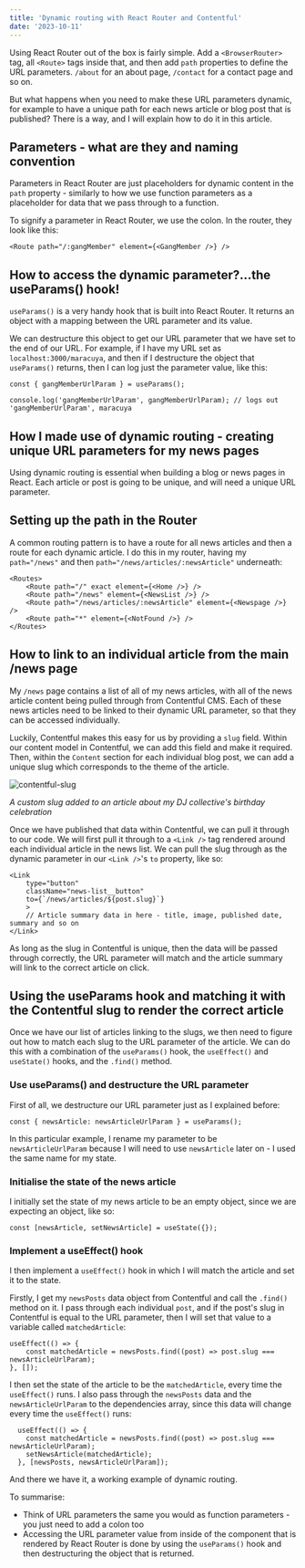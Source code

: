 ```yaml
---
title: 'Dynamic routing with React Router and Contentful'
date: '2023-10-11'
---
```


Using React Router out of the box is fairly simple. Add a `<BrowserRouter>` tag, all `<Route>` tags inside that, and then add `path` properties to define the URL parameters. `/about` for an about page, `/contact` for a contact page and so on.

But what happens when you need to make these URL parameters dynamic, for example to have a unique path for each news article or blog post that is published? There is a way, and I will explain how to do it in this article.

## Parameters - what are they and naming convention

Parameters in React Router are just placeholders for dynamic content in the `path` property - similarly to how we use function parameters as a placeholder for data that we pass through to a function.

To signify a parameter in React Router, we use the colon. In the router, they look like this:

```
<Route path="/:gangMember" element={<GangMember />} />
```

## How to access the dynamic parameter?...the useParams() hook!

`useParams()` is a very handy hook that is built into React Router. It returns an object with a mapping between the URL parameter and its value.

We can destructure this object to get our URL parameter that we have set to the end of our URL. For example, if I have my URL set as `localhost:3000/maracuya`, and then if I destructure the object that `useParams()` returns, then I can log just the parameter value, like this:

```
const { gangMemberUrlParam } = useParams();

console.log('gangMemberUrlParam', gangMemberUrlParam); // logs out 'gangMemberUrlParam', maracuya
```

## How I made use of dynamic routing - creating unique URL parameters for my news pages

Using dynamic routing is essential when building a blog or news pages in React. Each article or post is going to be unique, and will need a unique URL parameter.

## Setting up the path in the Router

A common routing pattern is to have a route for all news articles and then a route for each dynamic article. I do this in my router, having my `path="/news"` and then `path="/news/articles/:newsArticle"` underneath:

```
<Routes>
    <Route path="/" exact element={<Home />} />
    <Route path="/news" element={<NewsList />} />
    <Route path="/news/articles/:newsArticle" element={<Newspage />} />
    <Route path="*" element={<NotFound />} />
</Routes>
```

## How to link to an individual article from the main /news page

My `/news` page contains a list of all of my news articles, with all of the news article content being pulled through from Contentful CMS. Each of these news articles need to be linked to their dynamic URL parameter, so that they can be accessed individually.

Luckily, Contentful makes this easy for us by providing a `slug` field. Within our content model in Contentful, we can add this field and make it required. Then, within the `Content` section for each individual blog post, we can add a unique slug which corresponds to the theme of the article.

![contentful-slug](/images/contentful-slug.png)

*A custom slug added to an article about my DJ collective's birthday celebration*

Once we have published that data within Contentful, we can pull it through to our code. We will first pull it through to a `<Link />` tag rendered around each individual article in the news list. We can pull the slug through as the dynamic parameter in our `<Link />`'s `to` property, like so:

```
<Link
    type="button"
    className="news-list__button"
    to={`/news/articles/${post.slug}`}
    >
    // Article summary data in here - title, image, published date, summary and so on
</Link>
```

As long as the slug in Contentful is unique, then the data will be passed through correctly, the URL parameter will match and the article summary will link to the correct article on click.

## Using the useParams hook and matching it with the Contentful slug to render the correct article

Once we have our list of articles linking to the slugs, we then need to figure out how to match each slug to the URL parameter of the article. We can do this with a combination of the `useParams()` hook, the `useEffect()` and `useState()` hooks, and the `.find()` method.

### Use useParams() and destructure the URL parameter

First of all, we destructure our URL parameter just as I explained before:

`const { newsArticle: newsArticleUrlParam } = useParams();`

In this particular example, I rename my parameter to be `newsArticleUrlParam` because I will need to use `newsArticle` later on - I used the same name for my state.

### Initialise the state of the news article

I initially set the state of my news article to be an empty object, since we are expecting an object, like so:

`const [newsArticle, setNewsArticle] = useState({});`

### Implement a useEffect() hook

I then implement a `useEffect()` hook in which I will match the article and set it to the state.

Firstly, I get my `newsPosts` data object from Contentful and call the `.find()` method on it. I pass through each individual `post`, and if the post's slug in Contentful is equal to the URL parameter, then I will set that value to a variable called `matchedArticle`:

```
useEffect(() => {
    const matchedArticle = newsPosts.find((post) => post.slug === newsArticleUrlParam);
}, []);
```

I then set the state of the article to be the `matchedArticle`, every time the `useEffect()` runs. I also pass through the `newsPosts` data and the `newsArticleUrlParam` to the dependencies array, since this data will change every time the `useEffect()` runs:

```
  useEffect(() => {
    const matchedArticle = newsPosts.find((post) => post.slug === newsArticleUrlParam);
    setNewsArticle(matchedArticle);
  }, [newsPosts, newsArticleUrlParam]);
```

And there we have it, a working example of dynamic routing.

To summarise:

- Think of URL parameters the same you would as function parameters - you just need to add a colon too
- Accessing the URL parameter value from inside of the component that is rendered by React Router is done by using the `useParams()` hook and then destructuring the object that is returned.
